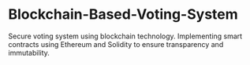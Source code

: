 # Blockchain-Based-Voting-System
Secure voting system using blockchain technology.
Implementing smart contracts using Ethereum and Solidity to ensure transparency and immutability.
